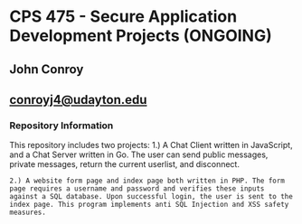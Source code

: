 # CPS 475 - Secure Application Development Projects (ONGOING)

## John Conroy
## <conroyj4@udayton.edu>

### Repository Information

This repository includes two projects:
	1.) A Chat Client written in JavaScript, and a Chat Server written in Go. The user can send public messages, private messages, return the current userlist, and disconnect.
	
	2.) A website form page and index page both written in PHP. The form page requires a username and password and verifies these inputs against a SQL database. Upon successful login, the user is sent to the index page. This program implements anti SQL Injection and XSS safety measures.